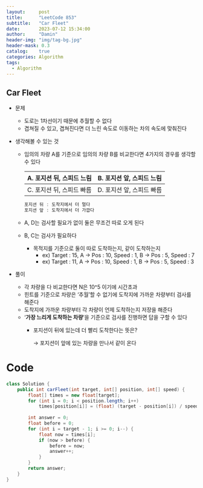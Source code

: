 ```yaml
---
layout:     post
title:      "LeetCode 853"
subtitle:   "Car Fleet"
date:       2023-07-12 15:34:00
author:     "Damin"
header-img: "img/tag-bg.jpg"
header-mask: 0.3
catalog:    true
categories: Algorithm
tags:
  - Algorithm
---
```


## Car Fleet

- 문제
    - 도로는 1차선이기 때문에 추월할 수 없다
    - 겹쳐질 수 있고, 겹쳐진다면 더 느린 속도로 이동하는 차의 속도에 맞춰진다

- 생각해볼 수 있는 것
    - 임의의 차량 A를 기준으로 임의의 차량 B를 비교한다면 4가지의 경우를 생각할 수 있다

        | A. 포지션 뒤, 스피드 느림 | B. 포지션 앞, 스피드 느림 |
        | --- | --- |
        | C. 포지션 뒤, 스피드 빠름 | D. 포지션 앞, 스피드 빠름 |
        
        ```java
        포지션 뒤 : 도착지에서 더 멀다
        포지션 앞 : 도착지에서 더 가깝다
        ```
        
    - A, D는 검사할 필요가 없이 둘은 무조건 따로 오게 된다
    - B, C는 검사가 필요하다
        - 목적지를 기준으로 둘이 따로 도착하는지, 같이 도착하는지
            - ex) Target : 15, A → Pos : 10, Speed : 1, B → Pos : 5, Speed : 7
            - ex) Target : 11, A → Pos : 10, Speed : 1, B → Pos : 5, Speed : 3

- 풀이
    - 각 차량을 다 비교한다면 N은 10^5 이기에 시간초과
    - 힌트를 기준으로 차량은 ‘추월’할 수 없기에 도착지에 가까운 차량부터 검사를 해준다
    - 도착지에 가까운 차량부터 각 차량이 언제 도착하는지 저장을 해준다
    - ‘**가장 느리게 도착하는 차량**’을 기준으로 검사를 진행하면 답을 구할 수 있다
        - 포지션이 뒤에 있는데 더 빨리 도착한다는 뜻은?

          → 포지션이 앞에 있는 차량을 만나서 같이 온다

# Code

~~~java
class Solution {
    public int carFleet(int target, int[] position, int[] speed) {
		float[] times = new float[target];
		for (int i = 0; i < position.length; i++)
			times[position[i]] = (float) (target - position[i]) / speed[i];
		
		int answer = 0;
		float before = 0;
		for (int i = target - 1; i >= 0; i--) {
			float now = times[i];
			if (now > before) {
				before = now;
				answer++;
			}
		}
		return answer;
	}
}
~~~
